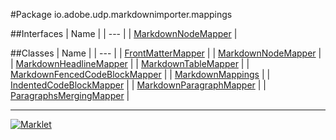 #Package io.adobe.udp.markdownimporter.mappings

##Interfaces
| Name |
| --- |
| [MarkdownNodeMapper](MarkdownNodeMapper.md) |

##Classes
| Name |
| --- |
| [FrontMatterMapper](FrontMatterMapper.md) |
| [MarkdownNodeMapper](MarkdownNodeMapper.md) |
| [MarkdownHeadlineMapper](MarkdownHeadlineMapper.md) |
| [MarkdownTableMapper](MarkdownTableMapper.md) |
| [MarkdownFencedCodeBlockMapper](MarkdownFencedCodeBlockMapper.md) |
| [MarkdownMappings](MarkdownMappings.md) |
| [IndentedCodeBlockMapper](IndentedCodeBlockMapper.md) |
| [MarkdownParagraphMapper](MarkdownParagraphMapper.md) |
| [ParagraphsMergingMapper](ParagraphsMergingMapper.md) |

---

[![Marklet](https://img.shields.io/badge/Generated%20by-Marklet-green.svg)](https://github.com/Faylixe/marklet)